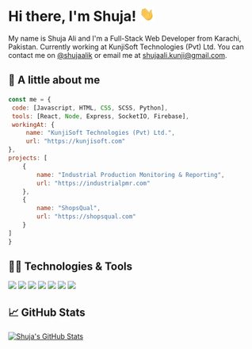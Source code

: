 <!-- - 👋 Hi, I’m @shujaalik
- 👀 I’m interested in JS, Python, Firebase
- 🌱 I’m currently learning Fullstack web dev
- 💞️ I’m looking to collaborate on JS based projects
- 📫 How to reach me email me shujaali.kunji@gmail.com
 -->
<!---
shujaalik/shujaalik is a ✨ special ✨ repository because its `README.md` (this file) appears on your GitHub profile.
You can click the Preview link to take a look at your changes.
--->


# Hi there, I'm Shuja! <img src="https://raw.githubusercontent.com/shujaalik/shujaalik/master/wave.gif" width="30px">

My name is Shuja Ali and I'm a Full-Stack Web Developer from Karachi, Pakistan. Currently working at KunjiSoft Technologies (Pvt) Ltd. You can contact me on <a href="https://www.linkedin.com/in/shujaalik/" target="_blank">@shujaalik<a> or email me at <a href="mailto:shujaali.kunji@gmail.com" target="_blank">shujaali.kunji@gmail.com<a>.

 ## 🦾 A little about me
 
 ```javascript
const me = {
  code: [Javascript, HTML, CSS, SCSS, Python],
  tools: [React, Node, Express, SocketIO, Firebase],
  workingAt: {
      name: "KunjiSoft Technologies (Pvt) Ltd.",
      url: "https://kunjisoft.com"
 },
 projects: [
     {
         name: "Industrial Production Monitoring & Reporting",
         url: "https://industrialpmr.com"
     },
     {
         name: "ShopsQual",
         url: "https://shopsqual.com"
     }
 ]
}
```
 
 ## 🧑‍💻 Technologies & Tools
![](https://img.shields.io/badge/OS-Linux-informational?style=flat&logo=linux&logoColor=081828&color=e0e9f9)
![](https://img.shields.io/badge/Code-Python-informational?style=flat&logo=python&logoColor=081828&color=e0e9f9)
![](https://img.shields.io/badge/Code-JavaScript-informational?style=flat&logo=javascript&logoColor=081828&color=e0e9f9)
![](https://img.shields.io/badge/Code-TypeScript-informational?style=flat&logo=typescript&logoColor=081828&color=e0e9f9)
![](https://img.shields.io/badge/npm-NodeJS-informational?style=flat&logo=nodedotjs&logoColor=081828&color=e0e9f9)
![](https://img.shields.io/badge/tools-Firebase-informational?style=flat&logo=firebase&logoColor=081828&color=e0e9f9)
![](https://img.shields.io/badge/GCP-Google%20Cloud%20Platform-e0e9f9?style=flat&logo=googlecloud&logoColor=081828&color=e0e9f9)
 
 
 ## &#x1f4c8; GitHub Stats
<a href="https://github.com/MartinHeinz/MartinHeinz">
  <img align="center" src="https://github-readme-stats.vercel.app/api?username=shujaalik&show_icons=true&line_height=27&count_private=true&title_color=ffffff&text_color=c9cacc&icon_color=e0e9f9&bg_color=1d1f21" alt="Shuja's GitHub Stats" />
</a>
